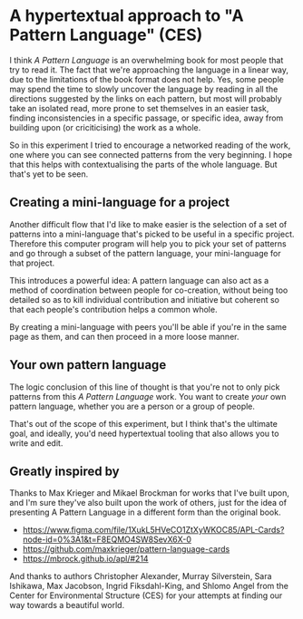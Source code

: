 # A hypertextual approach to "A Pattern Language" (CES)

I think _A Pattern Language_ is an overwhelming book for most people that try to read it. The fact that we're approaching the language in a linear way, due to the limitations of the book format does not help. Yes, some people may spend the time to slowly uncover the language by reading in all the directions suggested by the links on each pattern, but most will probably take an isolated read, more prone to set themselves in an easier task, finding inconsistencies in a specific passage, or specific idea, away from building upon (or criciticising) the work as a whole.

So in this experiment I tried to encourage a networked reading of the work, one where you can see connected patterns from the very beginning. I hope that this helps with contextualising the parts of the whole language. But that's yet to be seen.

## Creating a mini-language for a project

Another difficult flow that I'd like to make easier is the selection of a set of patterns into a mini-language that's picked to be useful in a specific project. Therefore this computer program will help you to pick your set of patterns and go through a subset of the pattern language, your mini-language for that project.

This introduces a powerful idea: A pattern language can also act as a method of coordination between people for co-creation, without being too detailed so as to kill individual contribution and initiative but coherent so that each people's contribution helps a common whole.

By creating a mini-language with peers you'll be able if you're in the same page as them, and can then proceed in a more loose manner.

## Your own pattern language

The logic conclusion of this line of thought is that you're not to only pick patterns from this _A Pattern Language_ work. You want to create _your_ own pattern language, whether you are a person or a group of people.

That's out of the scope of this experiment, but I think that's the ultimate goal, and ideally, you'd need hypertextual tooling that also allows you to write and edit.

## Greatly inspired by

Thanks to Max Krieger and Mikael Brockman for works that I've built upon, and I'm sure they've also built upon the work of others, just for the idea of presenting A Pattern Language in a different form than the original book.

- https://www.figma.com/file/1XukL5HVeCO1ZtXyWKOC85/APL-Cards?node-id=0%3A1&t=F8EQMO4SW8SevX6X-0
- https://github.com/maxkrieger/pattern-language-cards
- https://mbrock.github.io/apl/#214

And thanks to authors Christopher Alexander, Murray Silverstein, Sara Ishikawa, Max Jacobson, Ingrid Fiksdahl-King, and Shlomo Angel from the Center for Environmental Structure (CES) for your attempts at finding our way towards a beautiful world.
